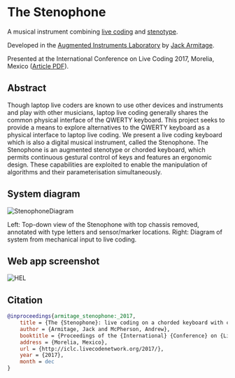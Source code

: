 # The Stenophone

A musical instrument combining [live coding](http://toplap.org) and [stenotype](https://en.wikipedia.org/wiki/Stenotype).

Developed in the [Augmented Instruments Laboratory](http://instrumentslab.org) by [Jack Armitage](http://jackarmitage.com).

Presented at the International Conference on Live Coding 2017, Morelia, Mexico ([Article PDF](https://github.com/jarmitage/stenophone/raw/master/docs/stenophone_iclc2017.pdf)).

## Abstract

Though laptop live coders are known to use other devices and instruments and play with other musicians, laptop live coding generally shares the common physical interface of the QWERTY keyboard. This project seeks to provide a means to explore alternatives to the QWERTY keyboard as a physical interface to laptop live coding. We present a live coding keyboard which is also a digital musical instrument, called the Stenophone. The Stenophone is an augmented stenotype or chorded keyboard, which permits continuous gestural control of keys and features an ergonomic design. These capabilities are exploited to enable the manipulation of algorithms and their parameterisation simultaneously.

## System diagram

![StenophoneDiagram](https://i.imgur.com/lKAEosn.jpg)

Left: Top-down view of the Stenophone with top chassis removed, annotated with type letters and sensor/marker locations. Right: Diagram of system from mechanical input to live coding.

## Web app screenshot

![HEL](https://i.imgur.com/P6HC1z0.png)

## Citation

```bibtex
@inproceedings{armitage_stenophone:_2017,
	title = {The {Stenophone}: live coding on a chorded keyboard with continuous control},
	author = {Armitage, Jack and McPherson, Andrew},
	booktitle = {Proceedings of the {International} {Conference} on {Live} {Coding}},
	address = {Morelia, Mexico},
	url = {http://iclc.livecodenetwork.org/2017/},
	year = {2017},
	month = dec
}
```

